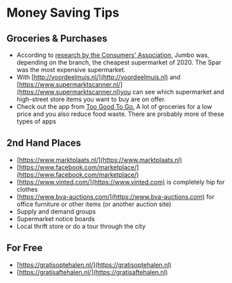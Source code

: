# Money Saving Tips

## Groceries & Purchases

* According to [research by the Consumers' Association,](https://www.consumentenbond.nl/test/voeding-gezondheid/goedkoopste-supermarkt#no2) Jumbo was, depending on the branch, the cheapest supermarket of 2020. The Spar was the most expensive supermarket.
* With [http://voordeelmuis.nl/](http://voordeelmuis.nl) and [https://www.supermarktscanner.nl/](https://www.supermarktscanner.nl)you can see which supermarket and high-street store items you want to buy are on offer.
* &#x20;Check out the app from [Too Good To Go.](https://toogoodtogo.org) A lot of groceries for a low price and you also reduce food waste. There are probably more of these types of apps

## 2nd Hand Places

* [https://www.marktplaats.nl/](https://www.marktplaats.nl)
* [https://www.facebook.com/marketplace/](https://www.facebook.com/marketplace/)
* [https://www.vinted.com/](https://www.vinted.com) is completely hip for clothes
* [https://www.bva-auctions.com/](https://www.bva-auctions.com) for office furniture or other items (or another auction site)
* Supply and demand groups
* Supermarket notice boards&#x20;
* Local thrift store or do a tour through the city

## For Free

* [https://gratisoptehalen.nl/](https://gratisoptehalen.nl)
* [https://gratisaftehalen.nl/](https://gratisaftehalen.nl)

